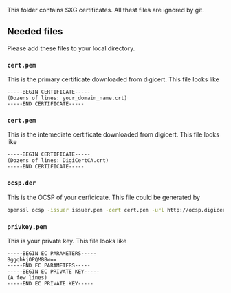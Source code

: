 <!--
Copyright 2021 Google LLC

Licensed under the Apache License, Version 2.0 (the "License");
you may not use this file except in compliance with the License.
You may obtain a copy of the License at

    https://www.apache.org/licenses/LICENSE-2.0

Unless required by applicable law or agreed to in writing, software
distributed under the License is distributed on an "AS IS" BASIS,
WITHOUT WARRANTIES OR CONDITIONS OF ANY KIND, either express or implied.
See the License for the specific language governing permissions and
limitations under the License.
-->

This folder contains SXG certificates. All thest files are ignored by git.

## Needed files

Please add these files to your local directory.

### `cert.pem`

This is the primary certificate downloaded from digicert.
This file looks like
```
-----BEGIN CERTIFICATE-----
(Dozens of lines: your_domain_name.crt)
-----END CERTIFICATE-----
```

### `cert.pem`

This is the intemediate certificate downloaded from digicert.
This file looks like
```
-----BEGIN CERTIFICATE-----
(Dozens of lines: DigiCertCA.crt)
-----END CERTIFICATE-----
```

### `ocsp.der`

This is the OCSP of your cerficicate.
This file could be generated by
```bash
openssl ocsp -issuer issuer.pem -cert cert.pem -url http://ocsp.digicert.com -respout ocsp.der
```

### `privkey.pem`

This is your private key.
This file looks like
```
-----BEGIN EC PARAMETERS-----
BggqhkjOPQMBBw==
-----END EC PARAMETERS-----
-----BEGIN EC PRIVATE KEY-----
(A few lines)
-----END EC PRIVATE KEY-----
```

